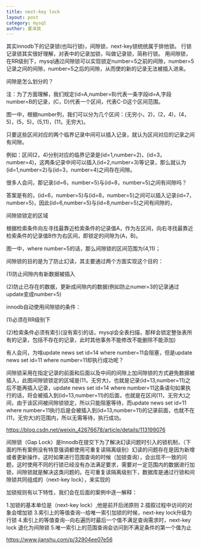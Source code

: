 ```yaml
---
title: next-key lock
layout: post
category: mysql
author: 夏泽民
---
```

其实innodb下的记录锁(也叫行锁)，间隙锁，next-key锁统统属于排他锁。
行锁
记录锁其实很好理解，对表中的记录加锁，叫做记录锁，简称行锁。
用间隙锁，在RR级别下，mysql通过间隙锁可以实现锁定number=5之前的间隙，number=5记录之间的间隙，number=5之后的间隙，从而使的新的记录无法被插入进来。

间隙是怎么划分的？

注：为了方面理解，我们规定(id=A,number=B)代表一条字段id=A,字段number=B的记录，(C，D)代表一个区间，代表C-D这个区间范围。

图一中，根据number列，我们可以分为几个区间：(无穷小，2)，(2，4)，(4，5)，(5，5)，(5,11)，(11，无穷大)。

只要这些区间对应的两个临界记录中间可以插入记录，就认为区间对应的记录之间有间隙。

例如：区间(2，4)分别对应的临界记录是(id=1,number=2)，(id=3，number=4)，这两条记录中间可以插入(id=2,number=3)等记录，那么就认为(id=1,number=2)与(id=3，number=4)之间存在间隙。

很多人会问，那记录(id=6，number=5)与(id=8，number=5)之间有间隙吗？

答案是有的，(id=6，number=5)与(id=8，number=5)之间可以插入记录(id=7，number=5)，因此(id=6,number=5)与(id=8,number=5)之间有间隙的，

间隙锁锁定的区域

根据检索条件向左寻找最靠近检索条件的记录值A，作为左区间，向右寻找最靠近检索条件的记录值B作为右区间，即锁定的间隙为(A，B)。

图一中，where number=5的话，那么间隙锁的区间范围为(4,11)；

间隙锁的目的是为了防止幻读，其主要通过两个方面实现这个目的：

(1)防止间隙内有新数据被插入

(2)防止已存在的数据，更新成间隙内的数据(例如防止numer=3的记录通过update变成number=5)

innodb自动使用间隙锁的条件：

(1)必须在RR级别下

(2)检索条件必须有索引(没有索引的话，mysql会全表扫描，那样会锁定整张表所有的记录，包括不存在的记录，此时其他事务不能修改不能删除不能添加)

有人会问，为啥update news set id=14 where number=11会阻塞，但是update news set id=11 where number=11却执行成功呢？

间隙锁采用在指定记录的前面和后面以及中间的间隙上加间隙锁的方式避免数据被插入，此图间隙锁锁定的区域是(11，无穷大)，也就是记录(id=13,number=11)之后不能再插入记录，update news set id=14 where number=11这条语句如果执行的话，将会被插入到(id=13,number=11)的后面，也就是在区间(11，无穷大)之间，由于该区间被间隙锁锁定，所以只能阻塞等待，而update news set id=11 where number=11执行后是会被插入到(id=13,number=11)的记录前面，也就不在(11，无穷大)的范围内，所以无需等待，执行成功。
<!-- more -->
https://blog.csdn.net/weixin_42676678/article/details/113199076

间隙锁（Gap Lock）是Innodb在提交下为了解决幻读问题时引入的锁机制，（下面的所有案例没有特意强调都使用可重复读隔离级别）幻读的问题存在是因为新增或者更新操作，这时如果进行范围查询的时候（加锁查询），会出现不一致的问题，这时使用不同的行锁已经没有办法满足要求，需要对一定范围内的数据进行加锁，间隙锁就是解决这类问题的。在可重复读隔离级别下，数据库是通过行锁和间隙锁共同组成的（next-key lock），来实现的

加锁规则有以下特性，我们会在后面的案例中逐一解释：

1.加锁的基本单位是（next-key lock）,他是前开后闭原则
2.插叙过程中访问的对象会增加锁
3.索引上的等值查询--给唯一索引加锁的时候，next-key lock升级为行锁
4.索引上的等值查询--向右遍历时最后一个值不满足查询需求时，next-key lock 退化为间隙锁
5.唯一索引上的范围查询会访问到不满足条件的第一个值为止

https://www.jianshu.com/p/32904ee07e56

